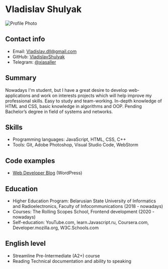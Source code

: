 # Vladislav Shulyak
![Profile Photo](https://i.ibb.co/r7LPCtX/resume.jpg )
## Contact info
* Email: [Vladislav.dll@gmail.com](Vladislav.dll@gmail.com)
* GitHub: [VladislavShulyak](https://github.com/VladislavShulyak)
* Telegram: [@xiasaller](https://t.me/xiasaller)
## Summary
 Nowadays I'm student, but I have a great desire to develop web-applications and work on interests projects which will help improve my professional skills. Easy to study and team-working. In-depth knowledge of HTML and CSS, basic knowledge in algorithms and OOP. Pending Bachelor’s degree in field of systems and networks.
## Skills
* Programming languages: JavaScript, HTML, CSS, C++
* Tools: Git, Adobe Photoshop, Visual Studio Code, WebStorm

## Code examples
* [Web Developer Blog](http://o44475tj.beget.tech/) (WordPress)

## Education
* Higher Education Program: Belarusian State University of Informatics and Radioelectronics, Faculty of Infocommunications (2018 - nowadays)
* Courses: The Rolling Scopes School, Frontend development (2020 - nowadays)
* Self-education: YouTube.com, learn.Javascript.ru, Coursera.com, Developer.mozilla.org, W3C.Schools.com
## English level
* Streamline Pre-Intermediate (A2+) course
* Reading Technical documentation and ability to speaking

